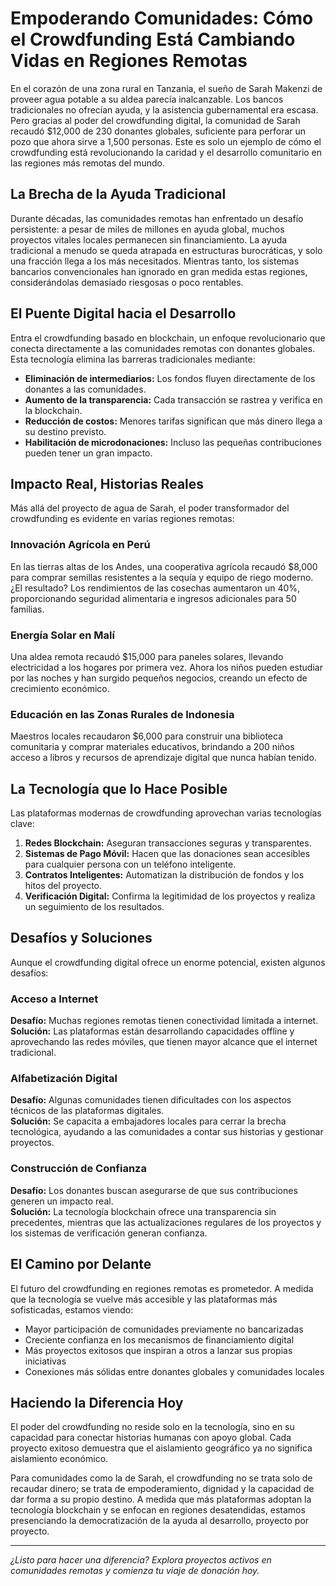 # Empoderando Comunidades: Cómo el Crowdfunding Está Cambiando Vidas en Regiones Remotas

En el corazón de una zona rural en Tanzania, el sueño de Sarah Makenzi de proveer agua potable a su aldea parecía inalcanzable. Los bancos tradicionales no ofrecían ayuda, y la asistencia gubernamental era escasa. Pero gracias al poder del crowdfunding digital, la comunidad de Sarah recaudó $12,000 de 230 donantes globales, suficiente para perforar un pozo que ahora sirve a 1,500 personas. Este es solo un ejemplo de cómo el crowdfunding está revolucionando la caridad y el desarrollo comunitario en las regiones más remotas del mundo.

## La Brecha de la Ayuda Tradicional

Durante décadas, las comunidades remotas han enfrentado un desafío persistente: a pesar de miles de millones en ayuda global, muchos proyectos vitales locales permanecen sin financiamiento. La ayuda tradicional a menudo se queda atrapada en estructuras burocráticas, y solo una fracción llega a los más necesitados. Mientras tanto, los sistemas bancarios convencionales han ignorado en gran medida estas regiones, considerándolas demasiado riesgosas o poco rentables.

## El Puente Digital hacia el Desarrollo

Entra el crowdfunding basado en blockchain, un enfoque revolucionario que conecta directamente a las comunidades remotas con donantes globales. Esta tecnología elimina las barreras tradicionales mediante:

- **Eliminación de intermediarios:** Los fondos fluyen directamente de los donantes a las comunidades.
- **Aumento de la transparencia:** Cada transacción se rastrea y verifica en la blockchain.
- **Reducción de costos:** Menores tarifas significan que más dinero llega a su destino previsto.
- **Habilitación de microdonaciones:** Incluso las pequeñas contribuciones pueden tener un gran impacto.

## Impacto Real, Historias Reales

Más allá del proyecto de agua de Sarah, el poder transformador del crowdfunding es evidente en varias regiones remotas:

### Innovación Agrícola en Perú
En las tierras altas de los Andes, una cooperativa agrícola recaudó $8,000 para comprar semillas resistentes a la sequía y equipo de riego moderno. ¿El resultado? Los rendimientos de las cosechas aumentaron un 40%, proporcionando seguridad alimentaria e ingresos adicionales para 50 familias.

### Energía Solar en Malí
Una aldea remota recaudó $15,000 para paneles solares, llevando electricidad a los hogares por primera vez. Ahora los niños pueden estudiar por las noches y han surgido pequeños negocios, creando un efecto de crecimiento económico.

### Educación en las Zonas Rurales de Indonesia
Maestros locales recaudaron $6,000 para construir una biblioteca comunitaria y comprar materiales educativos, brindando a 200 niños acceso a libros y recursos de aprendizaje digital que nunca habían tenido.

## La Tecnología que lo Hace Posible

Las plataformas modernas de crowdfunding aprovechan varias tecnologías clave:

1. **Redes Blockchain:** Aseguran transacciones seguras y transparentes.
2. **Sistemas de Pago Móvil:** Hacen que las donaciones sean accesibles para cualquier persona con un teléfono inteligente.
3. **Contratos Inteligentes:** Automatizan la distribución de fondos y los hitos del proyecto.
4. **Verificación Digital:** Confirma la legitimidad de los proyectos y realiza un seguimiento de los resultados.

## Desafíos y Soluciones

Aunque el crowdfunding digital ofrece un enorme potencial, existen algunos desafíos:

### Acceso a Internet
**Desafío:** Muchas regiones remotas tienen conectividad limitada a internet.  
**Solución:** Las plataformas están desarrollando capacidades offline y aprovechando las redes móviles, que tienen mayor alcance que el internet tradicional.

### Alfabetización Digital
**Desafío:** Algunas comunidades tienen dificultades con los aspectos técnicos de las plataformas digitales.  
**Solución:** Se capacita a embajadores locales para cerrar la brecha tecnológica, ayudando a las comunidades a contar sus historias y gestionar proyectos.

### Construcción de Confianza
**Desafío:** Los donantes buscan asegurarse de que sus contribuciones generen un impacto real.  
**Solución:** La tecnología blockchain ofrece una transparencia sin precedentes, mientras que las actualizaciones regulares de los proyectos y los sistemas de verificación generan confianza.

## El Camino por Delante

El futuro del crowdfunding en regiones remotas es prometedor. A medida que la tecnología se vuelve más accesible y las plataformas más sofisticadas, estamos viendo:

- Mayor participación de comunidades previamente no bancarizadas
- Creciente confianza en los mecanismos de financiamiento digital
- Más proyectos exitosos que inspiran a otros a lanzar sus propias iniciativas
- Conexiones más sólidas entre donantes globales y comunidades locales

## Haciendo la Diferencia Hoy

El poder del crowdfunding no reside solo en la tecnología, sino en su capacidad para conectar historias humanas con apoyo global. Cada proyecto exitoso demuestra que el aislamiento geográfico ya no significa aislamiento económico.

Para comunidades como la de Sarah, el crowdfunding no se trata solo de recaudar dinero; se trata de empoderamiento, dignidad y la capacidad de dar forma a su propio destino. A medida que más plataformas adoptan la tecnología blockchain y se enfocan en regiones desatendidas, estamos presenciando la democratización de la ayuda al desarrollo, proyecto por proyecto.

---

*¿Listo para hacer una diferencia? Explora proyectos activos en comunidades remotas y comienza tu viaje de donación hoy.*

